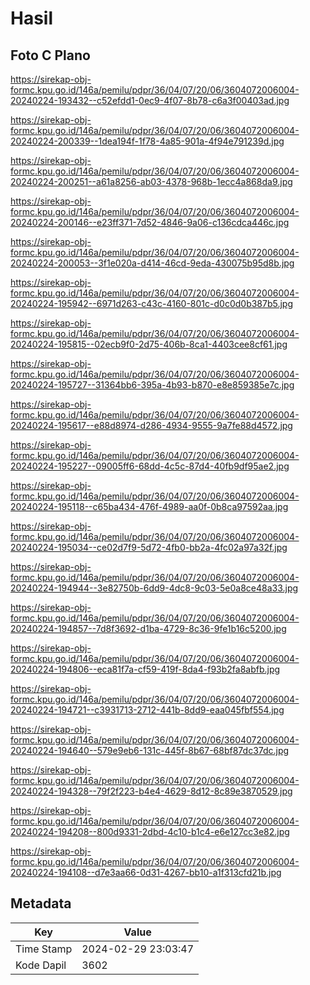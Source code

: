 # Hasil

## Foto C Plano

https://sirekap-obj-formc.kpu.go.id/146a/pemilu/pdpr/36/04/07/20/06/3604072006004-20240224-193432--c52efdd1-0ec9-4f07-8b78-c6a3f00403ad.jpg

https://sirekap-obj-formc.kpu.go.id/146a/pemilu/pdpr/36/04/07/20/06/3604072006004-20240224-200339--1dea194f-1f78-4a85-901a-4f94e791239d.jpg

https://sirekap-obj-formc.kpu.go.id/146a/pemilu/pdpr/36/04/07/20/06/3604072006004-20240224-200251--a61a8256-ab03-4378-968b-1ecc4a868da9.jpg

https://sirekap-obj-formc.kpu.go.id/146a/pemilu/pdpr/36/04/07/20/06/3604072006004-20240224-200146--e23ff371-7d52-4846-9a06-c136cdca446c.jpg

https://sirekap-obj-formc.kpu.go.id/146a/pemilu/pdpr/36/04/07/20/06/3604072006004-20240224-200053--3f1e020a-d414-46cd-9eda-430075b95d8b.jpg

https://sirekap-obj-formc.kpu.go.id/146a/pemilu/pdpr/36/04/07/20/06/3604072006004-20240224-195942--6971d263-c43c-4160-801c-d0c0d0b387b5.jpg

https://sirekap-obj-formc.kpu.go.id/146a/pemilu/pdpr/36/04/07/20/06/3604072006004-20240224-195815--02ecb9f0-2d75-406b-8ca1-4403cee8cf61.jpg

https://sirekap-obj-formc.kpu.go.id/146a/pemilu/pdpr/36/04/07/20/06/3604072006004-20240224-195727--31364bb6-395a-4b93-b870-e8e859385e7c.jpg

https://sirekap-obj-formc.kpu.go.id/146a/pemilu/pdpr/36/04/07/20/06/3604072006004-20240224-195617--e88d8974-d286-4934-9555-9a7fe88d4572.jpg

https://sirekap-obj-formc.kpu.go.id/146a/pemilu/pdpr/36/04/07/20/06/3604072006004-20240224-195227--09005ff6-68dd-4c5c-87d4-40fb9df95ae2.jpg

https://sirekap-obj-formc.kpu.go.id/146a/pemilu/pdpr/36/04/07/20/06/3604072006004-20240224-195118--c65ba434-476f-4989-aa0f-0b8ca97592aa.jpg

https://sirekap-obj-formc.kpu.go.id/146a/pemilu/pdpr/36/04/07/20/06/3604072006004-20240224-195034--ce02d7f9-5d72-4fb0-bb2a-4fc02a97a32f.jpg

https://sirekap-obj-formc.kpu.go.id/146a/pemilu/pdpr/36/04/07/20/06/3604072006004-20240224-194944--3e82750b-6dd9-4dc8-9c03-5e0a8ce48a33.jpg

https://sirekap-obj-formc.kpu.go.id/146a/pemilu/pdpr/36/04/07/20/06/3604072006004-20240224-194857--7d8f3692-d1ba-4729-8c36-9fe1b16c5200.jpg

https://sirekap-obj-formc.kpu.go.id/146a/pemilu/pdpr/36/04/07/20/06/3604072006004-20240224-194806--eca81f7a-cf59-419f-8da4-f93b2fa8abfb.jpg

https://sirekap-obj-formc.kpu.go.id/146a/pemilu/pdpr/36/04/07/20/06/3604072006004-20240224-194721--c3931713-2712-441b-8dd9-eaa045fbf554.jpg

https://sirekap-obj-formc.kpu.go.id/146a/pemilu/pdpr/36/04/07/20/06/3604072006004-20240224-194640--579e9eb6-131c-445f-8b67-68bf87dc37dc.jpg

https://sirekap-obj-formc.kpu.go.id/146a/pemilu/pdpr/36/04/07/20/06/3604072006004-20240224-194328--79f2f223-b4e4-4629-8d12-8c89e3870529.jpg

https://sirekap-obj-formc.kpu.go.id/146a/pemilu/pdpr/36/04/07/20/06/3604072006004-20240224-194208--800d9331-2dbd-4c10-b1c4-e6e127cc3e82.jpg

https://sirekap-obj-formc.kpu.go.id/146a/pemilu/pdpr/36/04/07/20/06/3604072006004-20240224-194108--d7e3aa66-0d31-4267-bb10-a1f313cfd21b.jpg


## Metadata

| Key        | Value               |
| ---------- | ------------------- |
| Time Stamp | 2024-02-29 23:03:47 |
| Kode Dapil | 3602                |



